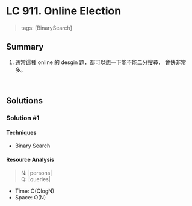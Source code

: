 # LC 911. Online Election
> tags: [BinarySearch]

## Summary
1.  通常這種 online 的 desgin 題，都可以想一下能不能二分搜尋，
    會快非常多。
<br>

## Solutions
### Solution #1
#### Techniques
- Binary Search

#### Resource Analysis
> N: |persons| <br>
> Q: |queries|
- Time: O(QlogN)
- Space: O(N)
